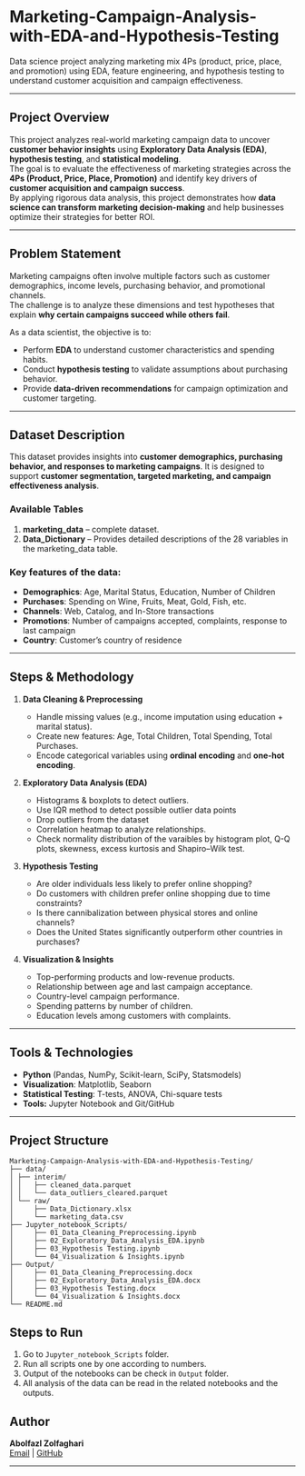 # Marketing-Campaign-Analysis-with-EDA-and-Hypothesis-Testing
Data science project analyzing marketing mix 4Ps (product, price, place, and promotion) using EDA, feature engineering, and hypothesis testing to understand customer acquisition and campaign effectiveness.

---

## Project Overview  
This project analyzes real-world marketing campaign data to uncover **customer behavior insights** using **Exploratory Data Analysis (EDA)**, **hypothesis testing**, and **statistical modeling**.  
The goal is to evaluate the effectiveness of marketing strategies across the **4Ps (Product, Price, Place, Promotion)** and identify key drivers of **customer acquisition and campaign success**.  
By applying rigorous data analysis, this project demonstrates how **data science can transform marketing decision-making** and help businesses optimize their strategies for better ROI.  

---

## Problem Statement
Marketing campaigns often involve multiple factors such as customer demographics, income levels, purchasing behavior, and promotional channels.  
The challenge is to analyze these dimensions and test hypotheses that explain **why certain campaigns succeed while others fail**.  

As a data scientist, the objective is to:  
- Perform **EDA** to understand customer characteristics and spending habits.  
- Conduct **hypothesis testing** to validate assumptions about purchasing behavior.  
- Provide **data-driven recommendations** for campaign optimization and customer targeting.  

---

## Dataset Description
This dataset provides insights into **customer demographics, purchasing behavior, and responses to marketing campaigns**. It is designed to support **customer segmentation, targeted marketing, and campaign effectiveness analysis**.

### Available Tables
1. **marketing_data** – complete dataset.  
2. **Data_Dictionary** – Provides detailed descriptions of the 28 variables in the marketing_data table.

### Key features of the data:  
- **Demographics**: Age, Marital Status, Education, Number of Children  
- **Purchases**: Spending on Wine, Fruits, Meat, Gold, Fish, etc.  
- **Channels**: Web, Catalog, and In-Store transactions  
- **Promotions**: Number of campaigns accepted, complaints, response to last campaign  
- **Country**: Customer’s country of residence 

---

## Steps & Methodology

1. **Data Cleaning & Preprocessing**  
   - Handle missing values (e.g., income imputation using education + marital status).  
   - Create new features: Age, Total Children, Total Spending, Total Purchases.  
   - Encode categorical variables using **ordinal encoding** and **one-hot encoding**.  

2. **Exploratory Data Analysis (EDA)**  
   - Histograms & boxplots to detect outliers.
   - Use IQR method to detect possible outlier data points
   - Drop outliers from the dataset
   - Correlation heatmap to analyze relationships.
   - Check normality distribution of the varaibles by histogram plot, Q-Q plots, skewness, excess kurtosis and Shapiro–Wilk test.

3. **Hypothesis Testing**  
   - Are older individuals less likely to prefer online shopping?  
   - Do customers with children prefer online shopping due to time constraints?  
   - Is there cannibalization between physical stores and online channels?  
   - Does the United States significantly outperform other countries in purchases?  

4. **Visualization & Insights**  
   - Top-performing products and low-revenue products.  
   - Relationship between age and last campaign acceptance.  
   - Country-level campaign performance.  
   - Spending patterns by number of children.  
   - Education levels among customers with complaints.  

---

## Tools & Technologies
- **Python** (Pandas, NumPy, Scikit-learn, SciPy, Statsmodels)  
- **Visualization**: Matplotlib, Seaborn  
- **Statistical Testing**: T-tests, ANOVA, Chi-square tests  
- **Tools:** Jupyter Notebook and Git/GitHub  

---
## Project Structure
```
Marketing-Campaign-Analysis-with-EDA-and-Hypothesis-Testing/
├── data/
│ ├── interim/
│ │   ├── cleaned_data.parquet
│ │   └── data_outliers_cleared.parquet
│ └── raw/
│     ├── Data_Dictionary.xlsx
│     └── marketing_data.csv
├── Jupyter_notebook_Scripts/
│     ├── 01_Data_Cleaning_Preprocessing.ipynb
│     ├── 02_Exploratory_Data_Analysis_EDA.ipynb
│     ├── 03_Hypothesis Testing.ipynb 
│     └── 04_Visualization & Insights.ipynb
├── Output/
│     ├── 01_Data_Cleaning_Preprocessing.docx
│     ├── 02_Exploratory_Data_Analysis_EDA.docx
│     ├── 03_Hypothesis Testing.docx 
│     └── 04_Visualization & Insights.docx
└── README.md

```
## Steps to Run
1. Go to `Jupyter_notebook_Scripts` folder.
2. Run all scripts one by one according to numbers.
3. Output of the notebooks can be check in `Output` folder.
4. All analysis of the data can be read in the related notebooks and the outputs.

## Author

**Abolfazl Zolfaghari**  
[Email](ab.zolfaghari.abbasghaleh) | [GitHub](https://github.com/abolfazl6678)

---

